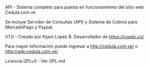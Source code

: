 API - Sistema completo para puesta en funcionamiento del sitio web Cedula.com.ve

Se incluye Servidor de Consultas (API) y Sistema de Cobros para MercadoPago y Paypal.

V1.0 – Creado por Kijam Lopez B. Desarrollador de https://cuado.co/

Para mayor información puede ingresar a http://cedula.com.ve/ o http://wiki.cedula.com.ve/

Licencia GPLv3 - Ver GPL.md
